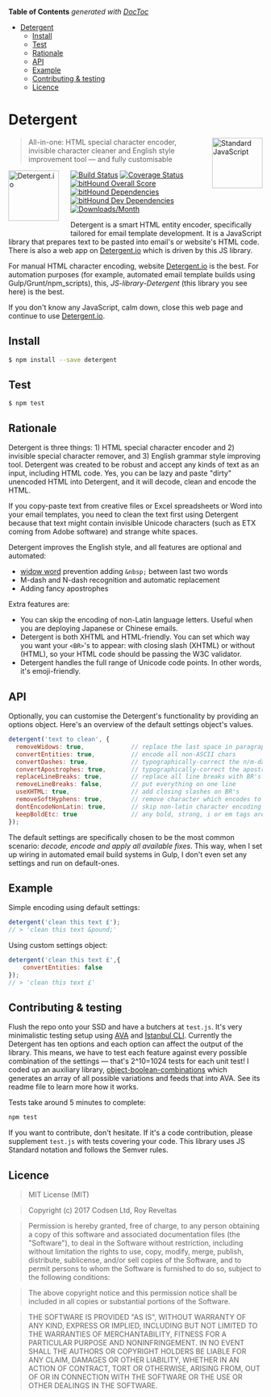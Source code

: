 <!-- START doctoc generated TOC please keep comment here to allow auto update -->
<!-- DON'T EDIT THIS SECTION, INSTEAD RE-RUN doctoc TO UPDATE -->
**Table of Contents**  *generated with [DocToc](https://github.com/thlorenz/doctoc)*

- [Detergent](#detergent)
  - [Install](#install)
  - [Test](#test)
  - [Rationale](#rationale)
  - [API](#api)
  - [Example](#example)
  - [Contributing & testing](#contributing--testing)
  - [Licence](#licence)

<!-- END doctoc generated TOC please keep comment here to allow auto update -->

# Detergent

<a href="https://github.com/feross/standard" style="float: right; padding: 0 0 20px 20px;"><img src="https://cdn.rawgit.com/feross/standard/master/sticker.svg" alt="Standard JavaScript" width="100" align="right"></a>

> All-in-one: HTML special character encoder, invisible character cleaner and English style improvement tool — and fully customisable

<a href="https://detergent.io" style="float: left; padding: 0 20px 20px 0;"><img src="https://detergent.io/images/code-and-send-detergent-io_108x204.gif" alt="Detergent.io" width="100" align="left"></a>

[![Build Status][travis-img]][travis-url]
[![Coverage Status][cov-img]][cov-url]
[![bitHound Overall Score][overall-img]][overall-url]
[![bitHound Dependencies][deps-img]][deps-url]
[![bitHound Dev Dependencies][dev-img]][dev-url]
[![Downloads/Month][downloads-img]][downloads-url]

Detergent is a smart HTML entity encoder, specifically tailored for email template development. It is a JavaScript library that prepares text to be pasted into email's or website's HTML code. There is also a web app on [Detergent.io](http://detergent.io) which is driven by this JS library.

For manual HTML character encoding, website [Detergent.io](https://detergent.io) is the best. For automation purposes (for example, automated email template builds using Gulp/Grunt/npm_scripts), this, _JS-library-Detergent_ (this library you see here) is the best.

If you don't know any JavaScript, calm down, close this web page and continue to use [Detergent.io](https://detergent.io).

## Install

```bash
$ npm install --save detergent
```

## Test

```
$ npm test
```

## Rationale

Detergent is three things: 1) HTML special character encoder and 2) invisible special character remover, and 3) English grammar style improving tool. Detergent was created to be robust and accept any kinds of text as an input, including HTML code. Yes, you can be lazy and paste "dirty" unencoded HTML into Detergent, and it will decode, clean and encode the HTML.

If you copy-paste text from creative files or Excel spreadsheets or Word into your email templates, you need to clean the text first using Detergent because that text might contain invisible Unicode characters (such as ETX coming from Adobe software) and strange white spaces.

Detergent improves the English style, and all features are optional and automated:

* [widow word](https://en.wikipedia.org/wiki/Widows_and_orphans) prevention adding `&nbsp;` between last two words
* M-dash and N-dash recognition and automatic replacement
* Adding fancy apostrophes

Extra features are:

* You can skip the encoding of non-Latin language letters. Useful when you are deploying Japanese or Chinese emails.
* Detergent is both XHTML and HTML-friendly. You can set which way you want your `<BR>`'s to appear: with closing slash (XHTML) or without (HTML), so your HTML code should be passing the W3C validator.
* Detergent handles the full range of Unicode code points. In other words, it's emoji-friendly.

## API

Optionally, you can customise the Detergent's functionality by providing an options object. Here's an overview of the default settings object's values.

```js
detergent('text to clean', {
  removeWidows: true,             // replace the last space in paragraph with &nbsp;
  convertEntities: true,          // encode all non-ASCII chars
  convertDashes: true,            // typographically-correct the n/m-dashes
  convertApostrophes: true,       // typographically-correct the apostrophes
  replaceLineBreaks: true,        // replace all line breaks with BR's
  removeLineBreaks: false,        // put everything on one line
  useXHTML: true,                 // add closing slashes on BR's
  removeSoftHyphens: true,        // remove character which encodes to &#173; or &shy;
  dontEncodeNonLatin: true,       // skip non-latin character encoding
  keepBoldEtc: true               // any bold, strong, i or em tags are stripped of attributes and retained
});
```

The default settings are specifically chosen to be the most common scenario: _decode, encode and apply all available fixes_. This way, when I set up wiring in automated email build systems in Gulp, I don't even set any settings and run on default-ones.

## Example

Simple encoding using default settings:

```js
detergent('clean this text £');
// > 'clean this text &pound;'
```

Using custom settings object:

```js
detergent('clean this text £',{
    convertEntities: false
});
// > 'clean this text £'
```

## Contributing & testing

Flush the repo onto your SSD and have a butchers at `test.js`. It's very minimalistic testing setup using [AVA](https://github.com/avajs/ava) and [Istanbul CLI](https://github.com/istanbuljs/nyc). Currently the Detergent has ten options and each option can affect the output of the library. This means, we have to test each feature against every possible combination of the settings — that's 2^10=1024 tests for each unit test! I coded up an auxiliary library, [object-boolean-combinations](https://github.com/revelt/object-boolean-combinations) which generates an array of all possible variations and feeds that into AVA. See its readme file to learn more how it works.

Tests take around 5 minutes to complete:

```bash
npm test
```

If you want to contribute, don't hesitate. If it's a code contribution, please supplement `test.js` with tests covering your code. This library uses JS Standard notation and follows the Semver rules.

## Licence

> MIT License (MIT)

> Copyright (c) 2017 Codsen Ltd, Roy Reveltas

> Permission is hereby granted, free of charge, to any person obtaining a copy
of this software and associated documentation files (the "Software"), to deal
in the Software without restriction, including without limitation the rights
to use, copy, modify, merge, publish, distribute, sublicense, and/or sell
copies of the Software, and to permit persons to whom the Software is
furnished to do so, subject to the following conditions:

> The above copyright notice and this permission notice shall be included in all
copies or substantial portions of the Software.

> THE SOFTWARE IS PROVIDED "AS IS", WITHOUT WARRANTY OF ANY KIND, EXPRESS OR
IMPLIED, INCLUDING BUT NOT LIMITED TO THE WARRANTIES OF MERCHANTABILITY,
FITNESS FOR A PARTICULAR PURPOSE AND NONINFRINGEMENT. IN NO EVENT SHALL THE
AUTHORS OR COPYRIGHT HOLDERS BE LIABLE FOR ANY CLAIM, DAMAGES OR OTHER
LIABILITY, WHETHER IN AN ACTION OF CONTRACT, TORT OR OTHERWISE, ARISING FROM,
OUT OF OR IN CONNECTION WITH THE SOFTWARE OR THE USE OR OTHER DEALINGS IN THE
SOFTWARE.

[travis-img]: https://travis-ci.org/code-and-send/detergent.svg?branch=master
[travis-url]: https://travis-ci.org/code-and-send/detergent

[cov-img]: https://coveralls.io/repos/github/code-and-send/detergent/badge.svg?branch=master
[cov-url]: https://coveralls.io/github/code-and-send/detergent?branch=master

[overall-img]: https://www.bithound.io/github/code-and-send/detergent/badges/score.svg
[overall-url]: https://www.bithound.io/github/code-and-send/detergent

[deps-img]: https://www.bithound.io/github/code-and-send/detergent/badges/dependencies.svg
[deps-url]: https://www.bithound.io/github/code-and-send/detergent/master/dependencies/npm

[dev-img]: https://www.bithound.io/github/code-and-send/detergent/badges/devDependencies.svg
[dev-url]: https://www.bithound.io/github/code-and-send/detergent/master/dependencies/npm

[downloads-img]: https://img.shields.io/npm/dm/detergent.svg
[downloads-url]: https://www.npmjs.com/package/detergent
